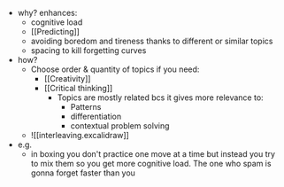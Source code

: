 - why?  enhances:
	- cognitive load
	- [[Predicting]]
	- avoiding boredom and tireness thanks to different or similar topics
	- spacing to kill forgetting curves
- how?
	- Choose order & quantity of topics if you need:
		- [[Creativity]]
		- [[Critical thinking]]
			- Topics are mostly related bcs it gives more relevance to:
				- Patterns
				- differentiation
				- contextual problem solving
	- ![[interleaving.excalidraw]]
- e.g.
	- in boxing you don't practice one move at a time but instead you try to mix them so you get more cognitive load. The one who spam is gonna forget faster than you